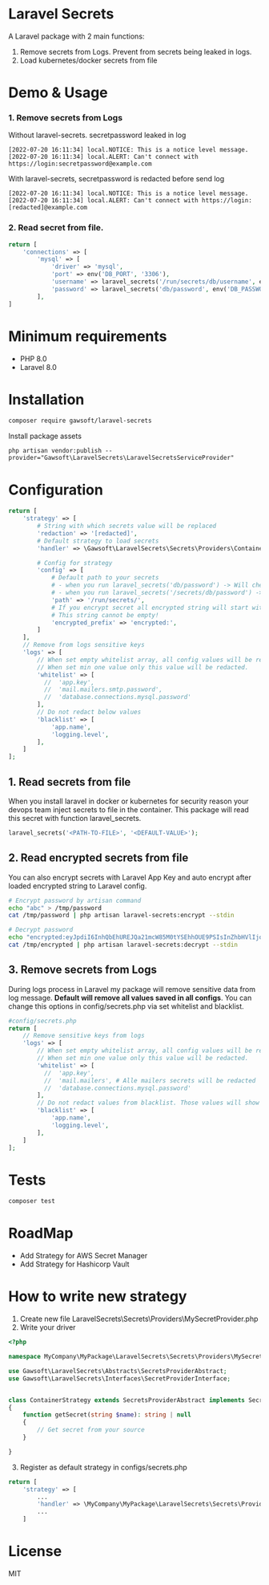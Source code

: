 # Laravel Secrets
A Laravel package with 2 main functions:
1. Remove secrets from Logs. Prevent from secrets being leaked in logs.
2. Load kubernetes/docker secrets from file


# Demo & Usage

### 1. Remove secrets from Logs
Without laravel-secrets. secretpassword leaked in log
```
[2022-07-20 16:11:34] local.NOTICE: This is a notice level message.
[2022-07-20 16:11:34] local.ALERT: Can't connect with https://login:secretpassword@example.com
```
With laravel-secrets, secretpassword is redacted before send log
```
[2022-07-20 16:11:34] local.NOTICE: This is a notice level message.
[2022-07-20 16:11:34] local.ALERT: Can't connect with https://login:[redacted]@example.com
```

### 2. Read secret from file.
```php
return [
    'connections' => [
        'mysql' => [
            'driver' => 'mysql',
            'port' => env('DB_PORT', '3306'),
            'username' => laravel_secrets('/run/secrets/db/username', env('DB_USERNAME')),
            'password' => laravel_secrets('db/password', env('DB_PASSWORD')),
        ],
]
```

# Minimum requirements
- PHP 8.0
- Laravel 8.0

# Installation
```sh
composer require gawsoft/laravel-secrets
```

Install package assets
```
php artisan vendor:publish --provider="Gawsoft\LaravelSecrets\LaravelSecretsServiceProvider"
```

# Configuration
```php
return [
    'strategy' => [
        # String with which secrets value will be replaced
        'redaction' => '[redacted]',
        # Default strategy to load secrets
        'handler' => \Gawsoft\LaravelSecrets\Secrets\Providers\ContainerStrategy::class,

        # Config for strategy
        'config' => [
            # Default path to your secrets
            # - when you run laravel_secrets('db/password') -> Will check path /run/secrets/db/password
            # - when you run laravel_secrets('/secrets/db/password') -> Ignore default path and check /secrets/db/password
            'path' => '/run/secrets/',
            # If you encrypt secret all encrypted string will start with this string.
            # This string cannot be empty!
            'encrypted_prefix' => 'encrypted:',
        ]
    ],
    // Remove from logs sensitive keys
    'logs' => [
        // When set empty whitelist array, all config values will be redacted.
        // When set min one value only this value will be redacted.
        'whitelist' => [
          //  'app.key',
          //  'mail.mailers.smtp.password',
          //  'database.connections.mysql.password'
        ],
        // Do not redact below values
        'blacklist' => [
            'app.name',
            'logging.level',
        ],
    ]
];
```


## 1. Read secrets from file
When you install laravel in docker or kubernetes for security reason your devops team inject secrets to file in the container. 
This package will read this secret with function laravel_secrets. 

```php
laravel_secrets('<PATH-TO-FILE>', '<DEFAULT-VALUE>');
```
## 2. Read encrypted secrets from file
You can also encrypt secrets with Laravel App Key and auto encrypt after loaded encrypted string to Laravel config.
```sh
# Encrypt password by artisan command
echo "abc" > /tmp/password
cat /tmp/password | php artisan laravel-secrets:encrypt --stdin

# Decrypt password
echo "encrypted:eyJpdiI6InhQbEhUREJQa21mcW85M0tYSEhhOUE9PSIsInZhbHVlIjoiY2pXZ0lqUlY4YVoydDdyZzVHak9XUT09IiwibWFjIjoiMWFlZjA4MGIyN2Q2YmEwMzc4ZGNjNTYzYTgyOTNiMzFiOWM0OTVmZWFkNGYzZTFiNDAwM2Y1NzgyYWJlMDEwMCIsInRhZyI6IiJ9" > /tmp/encrypted
cat /tmp/encrypted | php artisan laravel-secrets:decrypt --stdin
```

## 3. Remove secrets from Logs
During logs process in Laravel my package will remove sensitive data from log message. 
**Default will remove all values saved in all configs**.
You can change this options in config/secrets.php via set whitelist and blacklist.

```php
#config/secrets.php
return [
    // Remove sensitive keys from logs 
    'logs' => [
        // When set empty whitelist array, all config values will be redacted.
        // When set min one value only this value will be redacted.
        'whitelist' => [
          //  'app.key',
          //  'mail.mailers', # Alle mailers secrets will be redacted
          //  'database.connections.mysql.password'
        ],
        // Do not redact values from blacklist. Those values will show in logs
        'blacklist' => [
            'app.name',
            'logging.level',
        ],
    ]
];
```
# Tests
```sh
composer test
```

# RoadMap
- Add Strategy for AWS Secret Manager
- Add Strategy for Hashicorp Vault

# How to write new strategy
1. Create new file LaravelSecrets\Secrets\Providers\MySecretProvider.php
2. Write your driver
```php
<?php

namespace MyCompany\MyPackage\LaravelSecrets\Secrets\Providers\MySecretProvider;

use Gawsoft\LaravelSecrets\Abstracts\SecretsProviderAbstract;
use Gawsoft\LaravelSecrets\Interfaces\SecretProviderInterface;


class ContainerStrategy extends SecretsProviderAbstract implements SecretProviderInterface
{
    function getSecret(string $name): string | null
    {
        // Get secret from your source
    }

}
```
3. Register as default strategy in configs/secrets.php
```php
return [
    'strategy' => [
        ...
        'handler' => \MyCompany\MyPackage\LaravelSecrets\Secrets\Providers\MySecretProvider::class,
        ...
    ]
```

# License
MIT

